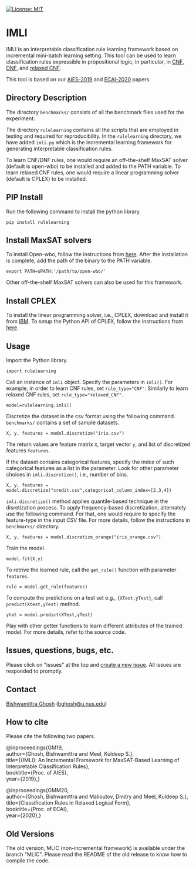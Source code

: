 [![License: MIT](https://img.shields.io/badge/License-MIT-yellow.svg)](https://opensource.org/licenses/MIT)

# IMLI

IMLI is an interpretable classification rule learning framework based on incremental mini-batch learning setting.  This tool can be used to learn classification rules expressible in propositional logic, in particular, in [CNF, DNF](https://bishwamittra.github.io/publication/imli-ghosh.pdf), and [relaxed CNF](https://bishwamittra.github.io/publication/ecai_2020/paper.pdf).   

This tool  is based on our [AIES-2019](https://bishwamittra.github.io/publication/imli-ghosh.pdf) and  [ECAI-2020](https://bishwamittra.github.io/publication/ecai_2020/paper.pdf) papers.




## Directory Description

The directory `benchmarks/` consists of all the benchmark files used for the experiment. 

The directory `rulelearning` contains all the scripts that are employed in testing and required for reproducibility. 
In the `rulelearning` directory, we have added `imli.py` which is the incremental learning framework for generating interpretable classification rules. 
<!-- To run `imli.py`, you will need an off the self MaxSAT solver (e.g., Open-Wbo) to be in the PATH variable. -->
To learn CNF/DNF rules, one would require an off-the-shelf MaxSAT solver (default is open-wbo) to be installed and added to the PATH variable. To learn relaxed CNF rules, one would require a linear programming solver (default is CPLEX)  to be installed. 

## PIP Install
Run the following command to install the python library.

```
pip install rulelearning
```

## Install MaxSAT solvers

To install Open-wbo, follow the instructions from [here](http://sat.inesc-id.pt/open-wbo/).
After the installation is complete, add the path of the binary to the PATH variable. 
```
export PATH=$PATH:'/path/to/open-wbo/'
```
Other off-the-shelf MaxSAT solvers can also be used for this framework.

## Install CPLEX

To install the linear programming solver, i.e., CPLEX, download and install it from [IBM](https://www.ibm.com/support/pages/downloading-ibm-ilog-cplex-optimization-studio-v1290).  To setup the Python API of CPLEX, follow the instructions from [here](https://www.ibm.com/support/knowledgecenter/SSSA5P_12.7.0/ilog.odms.cplex.help/CPLEX/GettingStarted/topics/set_up/Python_setup.html).

## Usage

Import the Python library.
```
import rulelearning
```

Call an instance of `imli` object. Specify the parameters in `imli()`. For example, in order to  learn CNF rules, set `rule_type="CNF"`. Similarly to learn relaxed CNF rules, set `rule_type="relaxed_CNF"`.
```
model=rulelearning.imli()
```
Discretize the dataset in the csv format using the following command. `benchmarks/` contains  a set of sample datasets.
```
X, y, features = model.discretize("iris.csv")
```
The return values are feature matrix `X`, target vector `y`, and list of discretized features `features`.

If the dataset contains categorical features, specify the index of such categorical features as a list in the parameter. Look for other parameter choices in `imli.discretize()`, i.e., number of bins. 
```
X, y, features = model.discretize("credit.csv",categorical_column_index=[2,3,4])
```
`imli.discretize()` method applies quantile-based technique in the disretization process. To apply frequency-based discretization, alternately use the following command. For that, one would require to specify the feature-type in the input CSV file. For more details, follow the instructions in `benchmarks/` directory.
```
X, y, features = model.discretize_orange("iris_orange.csv")
```

Train the model. 
```
model.fit(X,y)
```
To retrive the learned rule, call the `get_rule()` function with parameter `features`.
```
rule = model.get_rule(features)
```
To compute the predictions on a test set e.g., `{XTest,yTest}`, call `predict(Xtest,yTest)` method.
```
yhat = model.predict(XTest,yTest)
```
Play with other getter functions to learn different attributes of the trained model. For more details, refer to the source code.

## Issues, questions, bugs, etc.
Please click on "issues" at the top and [create a new issue](https://github.com/meelgroup/MLIC/issues). All issues are responded to promptly.

## Contact
[Bishwamittra Ghosh](https://bishwamittra.github.io/) (bghosh@u.nus.edu)

## How to cite

Please cite the following two papers.

@inproceedings{GM19,<br />
author={Ghosh, Bishwamittra and  Meel, Kuldeep S.},<br />
title={{IMLI}: An Incremental Framework for MaxSAT-Based Learning of Interpretable Classification Rules},<br />
booktitle={Proc. of AIES},<br />
year={2019},}

@inproceedings{GMM20,<br />
author={Ghosh, Bishwamittra and Malioutov, Dmitry and  Meel, Kuldeep S.},<br />
title={Classification Rules in Relaxed Logical Form},<br />
booktitle={Proc. of ECAI},<br />
year={2020},}

## Old Versions
The old version, MLIC (non-incremental framework) is available under the branch "MLIC". Please read the README of the old release to know how to compile the code. 
